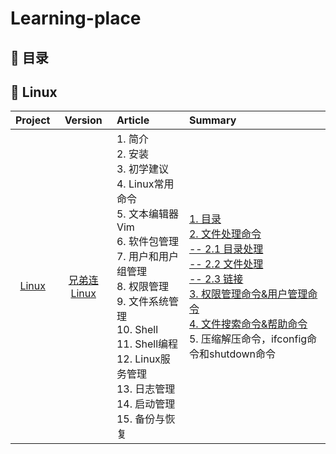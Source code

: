 # Learning-place  

## 📖 目录
## 🐳 Linux
|**Project**|**Version**|**Article**|**Summary**|
:-:|:-:|:-|:-
|[Linux](https://www.mubucm.com/doc/43b0XC4yT1n)|[兄弟连Linux](https://www.bilibili.com/video/BV1mW411i7Qf?p=91&spm_id_from=pageDriver)|1. 简介</br>2. 安装</br>3. 初学建议</br>4. Linux常用命令</br>5. 文本编辑器Vim</br>  6. 软件包管理</br>  7. 用户和用户组管理</br>  8. 权限管理</br>  9. 文件系统管理</br>  10. Shell</br>  11. Shell编程</br>  12. Linux服务管理</br>  13. 日志管理</br> 14. 启动管理</br>  15. 备份与恢复|[1. 目录](https://github.com/yixliu1/Learning-place/blob/main/Content/Linux/1.%20%E7%9B%AE%E5%BD%95.md)</br> [2. 文件处理命令</br>  -- 2.1 目录处理</br>  -- 2.2 文件处理</br>  -- 2.3 链接](https://github.com/yixliu1/Learning-place/blob/main/Content/Linux/2.%20%E6%96%87%E4%BB%B6%E5%A4%84%E7%90%86.md)</br> [3. 权限管理命令&用户管理命令](https://github.com/yixliu1/Learning-place/blob/main/Content/Linux/3.%20%E6%9D%83%E9%99%90%E7%AE%A1%E7%90%86%26%E7%94%A8%E6%88%B7%E7%AE%A1%E7%90%86.md)</br> [4. 文件搜索命令&帮助命令](https://github.com/yixliu1/Learning-place/blob/main/Content/Linux/4.%20%E6%96%87%E4%BB%B6%E6%90%9C%E7%B4%A2%26%E5%B8%AE%E5%8A%A9.md)</br>  5. 压缩解压命令，ifconfig命令和shutdown命令</br>
